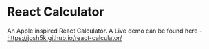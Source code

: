 # React Calculator

An Apple inspired React Calculator. A Live demo can be found here - https://josh5k.github.io/react-calculator/
